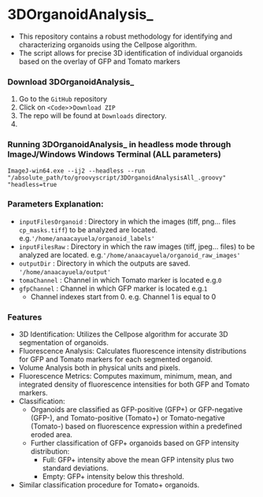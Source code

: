 # 3DOrganoidAnalysis_
 - This repository contains a robust methodology for identifying and characterizing organoids using the Cellpose algorithm.
- The script allows for precise 3D identification of individual organoids based on the overlay of GFP and Tomato markers
  
### Download 3DOrganoidAnalysis_
1. Go to the ``GitHub`` repository
2. Click on ``<Code>``>``Download ZIP``
3. The repo will be found at ``Downloads`` directory.
4. 
### Running 3DOrganoidAnalysis_ in headless mode through ImageJ/Windows Windows Terminal (ALL parameters)
``ImageJ-win64.exe --ij2 --headless --run "/absolute_path/to/groovyscript/3DOrganoidAnalysisAll_.groovy" "headless=true``

### Parameters Explanation: 
- ``inputFilesOrganoid`` : Directory in which the images (tiff, png... files ``cp_masks.tiff``) to be analyzed are located. e.g.``'/home/anaacayuela/organoid_labels'``
- ``inputFilesRaw`` : Directory in which the raw images (tiff, jpeg... files) to be analyzed are located. e.g.``'/home/anaacayuela/organoid_raw_images'``
- ``outputDir`` : Directory in which the outputs are saved. ``'/home/anaacayuela/output'``
- ``tomaChannel`` : Channel in which Tomato marker is located e.g.``0`` 
- ``gfpChannel`` : Channel in which GFP marker is located e.g.``1``
   - Channel indexes start from 0. e.g. Channel 1 is equal to 0
### Features
- 3D Identification: Utilizes the Cellpose algorithm for accurate 3D segmentation of organoids.
- Fluorescence Analysis: Calculates fluorescence intensity distributions for GFP and Tomato markers for each segmented organoid.
- Volume Analysis both in physical units and pixels.
- Fluorescence Metrics: Computes maximum, minimum, mean, and integrated density of fluorescence intensities for both GFP and Tomato markers.
- Classification:
  - Organoids are classified as GFP-positive (GFP+) or GFP-negative (GFP-), and Tomato-positive (Tomato+) or Tomato-negative (Tomato-) based on fluorescence expression within a predefined eroded area.
  - Further classification of GFP+ organoids based on GFP intensity distribution:
    - Full: GFP+ intensity above the mean GFP intensity plus two standard deviations.
    - Empty: GFP+ intensity below this threshold.
 - Similar classification procedure for Tomato+ organoids.
